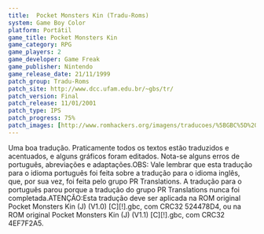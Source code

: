 ```yaml
---
title:  Pocket Monsters Kin (Tradu-Roms)
system: Game Boy Color
platform: Portátil
game_title: Pocket Monsters Kin
game_category: RPG
game_players: 2
game_developer: Game Freak
game_publisher: Nintendo
game_release_date: 21/11/1999
patch_group: Tradu-Roms
patch_site: http://www.dcc.ufam.edu.br/~gbs/tr/
patch_version: Final
patch_release: 11/01/2001
patch_type: IPS
patch_progress: 75%
patch_images: [http://www.romhackers.org/imagens/traducoes/%5BGBC%5D%20Pocket%20Monsters%20Kin%20-%20Tradu-Roms%20-%201.png,http://www.romhackers.org/imagens/traducoes/%5BGBC%5D%20Pocket%20Monsters%20Kin%20-%20Tradu-Roms%20-%202.png,http://www.romhackers.org/imagens/traducoes/%5BGBC%5D%20Pocket%20Monsters%20Kin%20-%20Tradu-Roms%20-%203.png]
---
```

Uma boa tradução. Praticamente todos os textos estão traduzidos e acentuados, e alguns gráficos foram editados. Nota-se alguns erros de português, abreviações e adaptações.OBS: Vale lembrar que esta tradução para o idioma português foi feita sobre a tradução para o idioma inglês, que, por sua vez, foi feita pelo grupo PR Translations. A tradução para o português parou porque a tradução do grupo PR Translations nunca foi completada.ATENÇÃO:Esta tradução deve ser aplicada na ROM original Pocket Monsters Kin (J) (V1.0) [C][!].gbc, com CRC32 524478D4, ou na ROM original Pocket Monsters Kin (J) (V1.1) [C][!].gbc, com CRC32 4EF7F2A5.